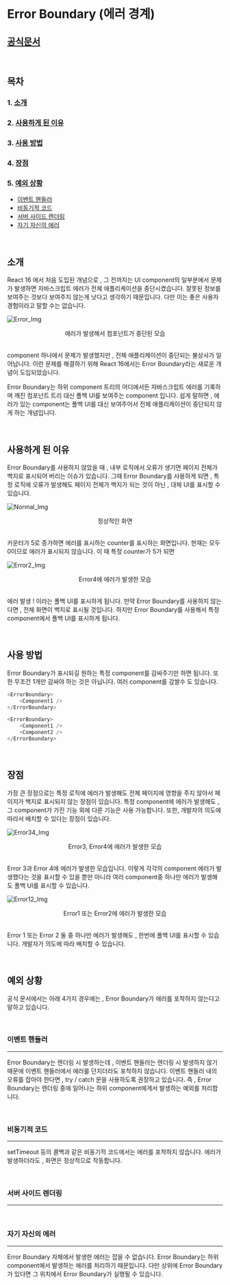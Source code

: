 # **Error Boundary (에러 경계)**

## [공식문서](https://ko.reactjs.org/docs/error-boundaries.html)

</br>

## **목차**

### 1. [소개](#소개)
### 2. [사용하게 된 이유](#사용하게-된-이유)
### 3. [사용 방법](#사용-방법)
### 4. [장점](#장점)
### 5. [예외 상황](#예외-상황)
* [이벤트 핸들러](#이벤트-핸들러)
* [비동기적 코드](#비동기적-코드)
* [서버 사이드 렌더링](#서버-사이드-렌더링)
* [자기 자신의 에러](#자기-자신의-에러)
</br>

## **소개**
React 16 에서 처음 도입된 개념으로 , 그 전까지는 UI component의 일부분에서 문제가 발생하면 자바스크립트 에러가 전체 애플리케이션을 중단시켰습니다. 잘못된 정보를 보여주는 것보다 보여주지 않는게 낫다고 생각하기 때문입니다. 다만 이는 좋은 사용자 경험이라고 말할 수는 없습니다.

![Error_Img](./src/img/Error1.png)
<div align="center">
  에러가 발생해서 컴포넌트가 중단된 모습
</div>

</br>

component 하나에서 문제가 발생했지만 , 전체 애플리케이션이 중단되는 불상사가 일어납니다. 이런 문제를 해결하기 위해 React 16에서는 Error Boundary라는 새로운 개념이 도입되었습니다.

Error Boundary는 하위 component 트리의 어디에서든 자바스크립트 에러를 기록하며 깨진 컴포넌트 트리 대신 폴백 UI를 보여주는 component 입니다. 쉽게 말하면 , 에러가 있는 component는 폴백 UI를 대신 보여주어서 전체 애플리케이션이 중단되지 않게 하는 개념입니다.

</br>

## **사용하게 된 이유**
Error Boundary를 사용하지 않았을 때 , 내부 로직에서 오류가 생기면 페이지 전체가 백지로 표시되어 버리는 이슈가 있습니다. 그때 Error Boundary를 사용하게 되면 , 특정 로직에 오류가 발생해도 페이지 전체가 백지가 되는 것이 아닌 , 대체 UI를 표시할 수 있습니다.

![Normal_Img](./src/img/normal1.png)
<div align="center">
  정상적인 화면
</div>

</br>

카운터가 5로 증가하면 에러를 표시하는 counter를 표시하는 화면입니다. 현재는 모두 0이므로 에러가 표시되지 않습니다. 이 때 특정 counter가 5가 되면

![Error2_Img](./src/img/Error2.png)
<div align="center">
  Error4에 에러가 발생한 모습
</div>

</br>

에러 발생 ! 이라는 폴백 UI를 표시하게 됩니다. 만약 Error Boundary를 사용하지 않는다면 , 전체 화면이 백지로 표시될 것입니다. 하지만 Error Boundary를 사용해서 특정 component에서 폴백 UI를 표시하게 됩니다.

</br>

## **사용 방법**
Error Boundary가 표시되길 원하는 특정 component를 감싸주기만 하면 됩니다. 또한 무조건 1개만 감싸야 하는 것은 아닙니다. 여러 component를 감쌀수 도 있습니다.

```js
<ErrorBoundary>
    <Component1 />
</ErrorBoundary>
```
```js
<ErrorBoundary>
    <Component1 />
    <Component2 />
</ErrorBoundary>
```
</br>

## **장점**
가장 큰 장점으로는 특정 로직에 에러가 발생해도 전체 페이지에 영향을 주지 않아서 페이지가 백지로 표시되지 않는 장점이 있습니다. 특정 component에 에러가 발생해도 , 그 component가 가진 기능 외에 다른 기능은 사용 가능합니다. 또한, 개발자의 의도에 따라서 배치할 수 있다는 장점이 있습니다.

![Error34_Img](./src/img/Error34.png)
<div align="center">
  Error3, Error4에 에러가 발생한 모습
</div>

</br>

Error 3과 Error 4에 에러가 발생한 모습입니다. 이렇게 각각의 component 에러가 발생했다는 것을 표시할 수 있을 뿐만 아니라 여러 component중 하나만 에러가 발생해도 폴백 UI를 표시할 수 있습니다.

![Error12_Img](./src/img/Error12.png)
<div align="center">
  Error1 또는 Error2에 에러가 발생한 모습
</div>

</br>

Error 1 또는 Error 2 둘 중 하나만 에러가 발생해도 , 한번에 폴백 UI를 표시할 수 있습니다. 개발자가 의도에 따라 배치할 수 있습니다.


</br>

## **예외 상황**
공식 문서에서는 아래 4가지 경우에는 , Error Boundary가 에러를 포착하지 않는다고 말하고 있습니다.

</br>

### **이벤트 핸들러**
---
Error Boundary는 렌더링 시 발생하는데 , 이벤트 핸들러는 렌더링 시 발생하지 않기 때문에 이벤트 핸들러에서 에러를 던지더라도 포착하지 않습니다. 이벤트 핸들러 내의 오류를 잡아야 한다면 , try / catch 문을 사용하도록 권장하고 있습니다. 즉 , Error Boundary는 렌더링 중에 일어나는 하위 component에게서 발생하는 예외를 처리합니다.

</br>

### **비동기적 코드**
---
setTimeout 등의 콜백과 같은 비동기적 코드에서는 에러를 포착하지 않습니다. 에러가 발생하더라도 , 화면은 정상적으로 작동합니다.

</br>


### **서버 사이드 렌더링**
---

</br>


### **자기 자신의 에러**
---
Error Boundary 자체에서 발생한 에러는 잡을 수 없습니다. Error Boundary는 하위 component에서 발생하는 에러를 처리하기 때문입니다. 다만 상위에 Error Boundary가 있다면 그 위치에서 Error Boundary가 실행될 수 있습니다.
</br>



